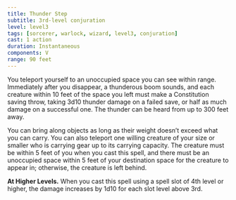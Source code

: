 ```yaml
---
title: Thunder Step
subtitle: 3rd-level conjuration
level: level3
tags: [sorcerer, warlock, wizard, level3, conjuration]
cast: 1 action
duration: Instantaneous
components: V
range: 90 feet
---
```

You teleport yourself to an unoccupied space you can see within range. Immediately after you disappear, a thunderous boom sounds, and each creature within 10 feet of the space you left must make a Constitution saving throw, taking 3d10 thunder damage on a failed save, or half as much damage on a successful one. The thunder can be heard from up to 300 feet away.

You can bring along objects as long as their weight doesn’t exceed what you can carry. You can also teleport one willing creature of your size or smaller who is carrying gear up to its carrying capacity. The creature must be within 5 feet of you when you cast this spell, and there must be an unoccupied space within 5 feet of your destination space for the creature to appear in; otherwise, the creature is left behind.

**At Higher Levels.** When you cast this spell using a spell slot of 4th level or higher, the damage increases by 1d10 for each slot level above 3rd.
